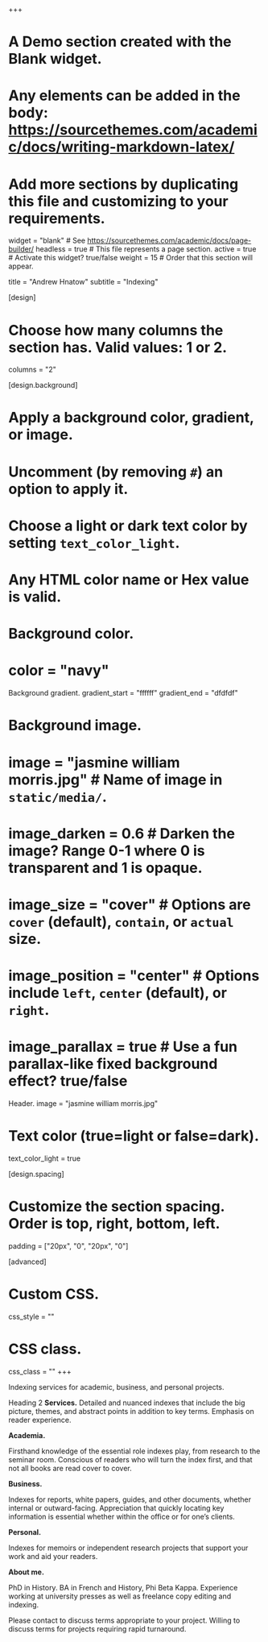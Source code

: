 +++
# A Demo section created with the Blank widget.
# Any elements can be added in the body: https://sourcethemes.com/academic/docs/writing-markdown-latex/
# Add more sections by duplicating this file and customizing to your requirements.

widget = "blank"  # See https://sourcethemes.com/academic/docs/page-builder/
headless = true  # This file represents a page section.
active = true  # Activate this widget? true/false
weight = 15  # Order that this section will appear.

title = "Andrew Hnatow"
subtitle = "Indexing"

[design]
  # Choose how many columns the section has. Valid values: 1 or 2.
  columns = "2"

[design.background]
  # Apply a background color, gradient, or image.
  #   Uncomment (by removing `#`) an option to apply it.
  #   Choose a light or dark text color by setting `text_color_light`.
  #   Any HTML color name or Hex value is valid.

  # Background color.
  # color = "navy"
  
  Background gradient.
  gradient_start = "ffffff"
  gradient_end = "dfdfdf"
  
  # Background image.
  # image = "jasmine william morris.jpg"  # Name of image in `static/media/`.
  # image_darken = 0.6  # Darken the image? Range 0-1 where 0 is transparent and 1 is opaque.
  # image_size = "cover"  #  Options are `cover` (default), `contain`, or `actual` size.
  # image_position = "center"  # Options include `left`, `center` (default), or `right`.
  # image_parallax = true  # Use a fun parallax-like fixed background effect? true/false
  
  Header.
  image = "jasmine william morris.jpg"
    
  # Text color (true=light or false=dark).
  text_color_light = true

[design.spacing]
  # Customize the section spacing. Order is top, right, bottom, left.
  padding = ["20px", "0", "20px", "0"]

[advanced]
 # Custom CSS. 
 css_style = ""
 
 # CSS class.
 css_class = ""
+++

Indexing services for academic, business, and personal projects. 

Heading 2
**Services.**
Detailed and nuanced indexes that include the big picture, themes, and abstract points in addition to key terms.
Emphasis on reader experience.

**Academia.**

Firsthand knowledge of the essential role indexes play, from research to the seminar room. Conscious of readers who will turn the index first, and that not all books are read cover to cover. 

**Business.**

Indexes for reports, white papers, guides, and other documents, whether internal or outward-facing. Appreciation that quickly locating key information is essential whether within the office or for one’s clients. 

**Personal.** 

Indexes for memoirs or independent research projects that support your work and aid your readers. 

**About me.**

PhD in History. 
BA in French and History, Phi Beta Kappa.
Experience working at university presses as well as freelance copy editing and indexing.


Please contact to discuss terms appropriate to your project.
Willing to discuss terms for projects requiring rapid turnaround.
